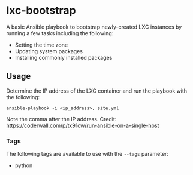 # lxc-bootstrap

A basic Ansible playbook to bootstrap newly-created LXC instances by running
a few tasks including the following:

- Setting the time zone
- Updating system packages
- Installing commonly installed packages

## Usage

Determine the IP address of the LXC container and run the playbook with the
following:

```
ansible-playbook -i <ip_address>, site.yml
```

Note the comma after the IP address.
Credit: https://coderwall.com/p/tx91cw/run-ansible-on-a-single-host

### Tags

The following tags are available to use with the `--tags` parameter:

- python
